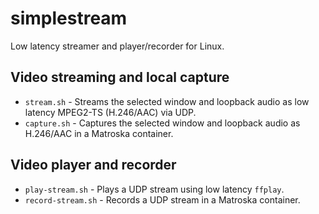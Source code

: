 # simplestream

Low latency streamer and player/recorder for Linux.

## Video streaming and local capture

  * `stream.sh` - Streams the selected window and loopback audio as low latency MPEG2-TS (H.246/AAC) via UDP.
  * `capture.sh` - Captures the selected window and loopback audio as H.246/AAC in a Matroska container.

## Video player and recorder

  * `play-stream.sh` - Plays a UDP stream using low latency `ffplay`.
  * `record-stream.sh` - Records a UDP stream in a Matroska container.